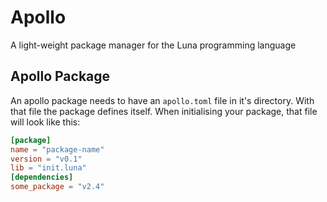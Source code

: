 # Apollo

A light-weight package manager for the Luna programming language

## Apollo Package

An apollo package needs to have an `apollo.toml` file in it's directory.
With that file the package defines itself.
When initialising your package, that file will look like this:
```toml
[package]
name = "package-name"
version = "v0.1"
lib = "init.luna"
[dependencies]
some_package = "v2.4"
```